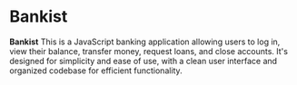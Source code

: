# Bankist

**Bankist** This is a JavaScript banking application allowing users to log in, view their balance, transfer money, request loans, and close accounts. It's designed for simplicity and ease of use, with a clean user interface and organized codebase for efficient functionality.
